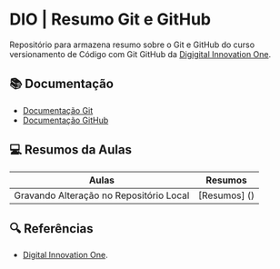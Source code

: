 # DIO | Resumo Git e GitHub
Repositório para armazena resumo sobre o Git e GitHub do curso versionamento de Código com Git GitHub da [Digigital Innovation One](https://www.dio.me/).

## 📚 Documentação 
- [Documentação Git](https://git.scm.com/doc)
- [Documentação GitHub](https://docs,github.com/)

## 💻 Resumos da Aulas 
| Aulas | Resumos |
|-------|---------|
|Gravando Alteração no Repositório Local | [Resumos] ()


## 🔍 Referências 
- [ Digital Innovation One]().

